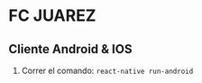 FC JUAREZ
=======================
Cliente Android & IOS
---------------

 1. Correr el comando: `react-native run-android`